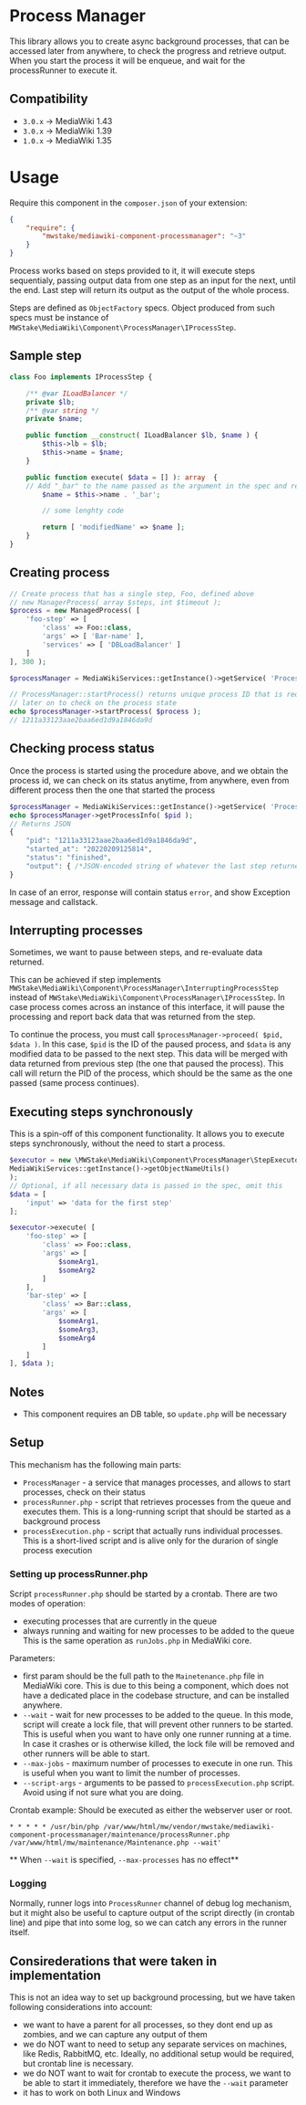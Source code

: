# Process Manager

This library allows you to create async background processes, that can be accessed later from anywhere,
to check the progress and retrieve output. When you start the process it will be enqueue, and wait for the processRunner to execute it.

## Compatibility
- `3.0.x` -> MediaWiki 1.43
- `3.0.x` -> MediaWiki 1.39
- `1.0.x` -> MediaWiki 1.35

# Usage

Require this component in the `composer.json` of your extension:

```json
{
	"require": {
		"mwstake/mediawiki-component-processmanager": "~3"
	}
}
```

Process works based on steps provided to it, it will execute steps sequentialy, passing output data from one step
as an input for the next, until the end. Last step will return its output as the output of the whole process.

Steps are defined as `ObjectFactory` specs. Object produced from such specs must be instance of `MWStake\MediaWiki\Component\ProcessManager\IProcessStep`.

## Sample step
```php
class Foo implements IProcessStep {

	/** @var ILoadBalancer */
	private $lb;
	/** @var string */
	private $name;

	public function __construct( ILoadBalancer $lb, $name ) {
		$this->lb = $lb;
		$this->name = $name;
	}

	public function execute( $data = [] ): array  {
	// Add "_bar" to the name passed as the argument in the spec and return it
		$name = $this->name . '_bar';

		// some lenghty code

		return [ 'modifiedName' => $name ];
	}
}
```

## Creating process
```php
// Create process that has a single step, Foo, defined above
// new ManagerProcess( array $steps, int $timeout );
$process = new ManagedProcess( [
	'foo-step' => [
		'class' => Foo::class,
		'args' => [ 'Bar-name' ],
		'services' => [ 'DBLoadBalancer' ]
	]
], 300 );

$processManager = MediaWikiServices::getInstance()->getService( 'ProcessManager' );

// ProcessManager::startProcess() returns unique process ID that is required
// later on to check on the process state
echo $processManager->startProcess( $process );
// 1211a33123aae2baa6ed1d9a1846da9d
```

## Checking process status

Once the process is started using the procedure above, and we obtain the process id, we can check on its status
anytime, from anywhere, even from different process then the one that started the process

```php
$processManager = MediaWikiServices::getInstance()->getService( 'ProcessManager' );
echo $processManager->getProcessInfo( $pid );
// Returns JSON
{
	"pid": "1211a33123aae2baa6ed1d9a1846da9d",
	"started_at": "20220209125814",
	"status": "finished",
	"output": { /*JSON-encoded string of whatever the last step returned as output*/ }
}
```

In case of an error, response will contain status `error`, and show Exception message and callstack.

## Interrupting processes
Sometimes, we want to pause between steps, and re-evaluate data returned.

This can be achieved if step implements `MWStake\MediaWiki\Component\ProcessManager\InterruptingProcessStep` instead of `MWStake\MediaWiki\Component\ProcessManager\IProcessStep`.
In case process comes across an instance of this interface, it will pause the processing and report back data that was returned from the step.

To continue the process, you must call `$processManager->proceed( $pid, $data )`. In this case, `$pid` is the ID of the paused process, 
and `$data` is any modified data to be passed to the next step. This data will be merged with data returned from previous step (the one that paused the process).
This call will return the PID of the process, which should be the same as the one passed (same process continues).

## Executing steps synchronously
This is a spin-off of this component functionality. It allows you to execute steps synchronously, without the need to start a process.

```php
$executor = new \MWStake\MediaWiki\Component\ProcessManager\StepExecutor(
MediaWikiServices::getInstance()->getObjectNameUtils()
);
// Optional, if all necessary data is passed in the spec, omit this
$data = [
    'input' => 'data for the first step'
];

$executor->execute( [
    'foo-step' => [
        'class' => Foo::class,
        'args' => [
            $someArg1,
            $someArg2
        ]
    ],
    'bar-step' => [
        'class' => Bar::class,
        'args' => [
            $someArg1,
            $someArg3,
            $someArg4
        ]
    ]
], $data );
```

## Notes

- This component requires an DB table, so `update.php` will be necessary

## Setup
This mechanism has the following main parts:
- `ProcessManager` - a service that manages processes, and allows to start processes, check on their status
- `processRunner.php` - script that retrieves processes from the queue and executes them. This is a long-running script that should be started as a background process
- `processExecution.php` - script that actually runs individual processes. This is a short-lived script and is alive only for the durarion of single process execution

### Setting up processRunner.php
Script `processRunner.php` should be started by a crontab. There are two modes of operation:
- executing processes that are currently in the queue
- always running and waiting for new processes to be added to the queue
This is the same operation as `runJobs.php` in MediaWiki core.

Parameters:
- first param should be the full path to the `Mainetenance.php` file in MediaWiki core. This is due to this being
a component, which does not have a dedicated place in the codebase structure, and can be installed anywhere.
- `--wait` - wait for new processes to be added to the queue. In this mode, script will create a lock file, that will
prevent other runners to be started. This is useful when you want to have only one runner running at a time. In case it crashes
or is otherwise killed, the lock file will be removed and other runners will be able to start.
- `--max-jobs` - maximum number of processes to execute in one run. This is useful when you want to limit the number of processes.
- `--script-args` - arguments to be passed to `processExecution.php` script. Avoid using if not sure what you are doing.

Crontab example:
Should be executed as either the webserver user or root.
```
* * * * * /usr/bin/php /var/www/html/mw/vendor/mwstake/mediawiki-component-processmanager/maintenance/processRunner.php /var/www/html/mw/maintenance/Maintenance.php --wait'
```

** When `--wait` is specified, `--max-processes` has no effect**


### Logging
Normally, runner logs into `ProcessRunner` channel of debug log mechanism, but it might also be useful to capture
output of the script directly (in crontab line) and pipe that into some log, so we can catch any errors in the runner itself.

## Consirederations that were taken in implementation
This is not an idea way to set up background processing, but we have taken following considerations into account:
- we want to have a parent for all processes, so they dont end up as zombies, and we can capture any output of them
- we do NOT want to need to setup any separate services on machines, like Redis, RabbitMQ, etc. Ideally, no additional setup would be required, but crontab line is necessary.
- we do NOT want to wait for crontab to execute the process, we want to be able to start it immediately, therefore we have the `--wait` parameter
- it has to work on both Linux and Windows
